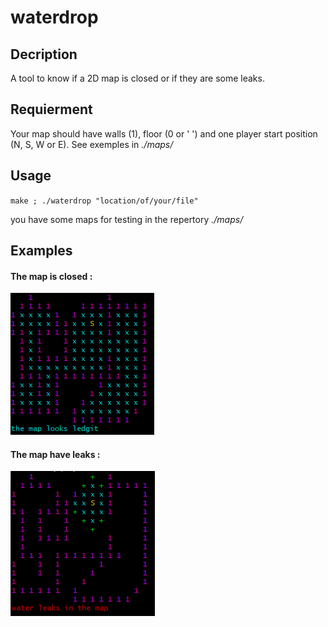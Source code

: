# waterdrop

## Decription
A tool to know if a 2D map is closed or if they are some leaks.

## Requierment
Your map should have walls (1), floor (0 or ' ') and one player start position (N, S, W or E).
See exemples in *./maps/*

## Usage
`make ; ./waterdrop "location/of/your/file"`

you have some maps for testing in the repertory *./maps/*

## Examples

#### The map is closed :
![alt text](https://github.com/ChevalierSoft/waterdrop/blob/master/imgs/ledgit.PNG "ledgit")

#### The map have leaks :
![alt text](https://github.com/ChevalierSoft/waterdrop/blob/master/imgs/leaks.PNG "ledgit")
